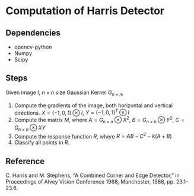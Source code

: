# Computation of Harris Detector

## Dependencies

- opencv-python
- Numpy
- Scipy

## Steps

Given image $I$, $n\times n$ size Gaussian Kernel $G_{n\times n}$,

1. Compute the gradients of the image, both horizontal and vertical directions. $X=(-1, 0, 1)\otimes I​$, $Y=(-1, 0, 1)^T \otimes I​$
2. Compute the matrix $M$, where $A = G_{n\times n} \otimes X^2$, $B=G_{n\times n}\otimes Y^2$, $C=G_{n\times n}\otimes XY$
3. Compute the response function $R​$, where $R=AB-C^2-k(A+B)​$
4. Classify all points in $R​$.

## Reference

C. Harris and M. Stephens, “A Combined Corner and Edge Detector,” in Proceedings of Alvey Vision Conference 1988, Manchester, 1988, pp. 23.1-23.6.